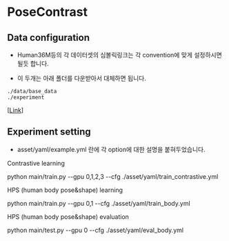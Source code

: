 # PoseContrast


## Data configuration
- Human36M등의 각 데이터셋의 심볼릭링크는 각 convention에 맞게 설정하시면 될듯 합니다.  


- 이 두개는 아래 폴더를 다운받아서 대체하면 됩니다.  
```
./data/base_data  
./experiment  
```

[[Link](https://drive.google.com/drive/folders/1gFC5LML7oD48w542rFNpiAzUOtMOM7Nc?usp=sharing)]



## Experiment setting
- asset/yaml/example.yml 란에 각 option에 대한 설명을 붙혀두었습니다.


Contrastive learning

python main/train.py --gpu 0,1,2,3 --cfg ./asset/yaml/train_contrastive.yml


HPS (human body pose&shape) learning

python main/train.py --gpu 0,1 --cfg ./asset/yaml/train_body.yml


HPS (human body pose&shape) evaluation

python main/test.py --gpu 0 --cfg ./asset/yaml/eval_body.yml
